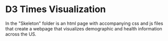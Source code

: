 # D3 Times Visualization

In the "Skeleton" folder is an html page with accompanying css and js files that create a webpage that visualizes demographic and health information across the US.

